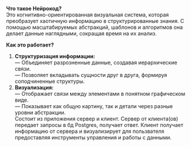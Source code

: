**Что такое Нейрокод?**  
Это когнитивно-ориентированная визуальная система, которая преобразует хаотичную информацию в структурированные знания. С помощью масштабируемых абстракций, шаблонов и алгоритмов она делает данные наглядными, сокращая время на их анализ.  

**Как это работает?**  
1. **Структуризация информации:**  
   — Объединяет разрозненные данные, создавая иерархические связи.  
   — Позволяет вкладывать сущности друг в друга, формируя соподчиненные структуры.  
2. **Визуализация:**  
   — Отображает связи между элементами в понятном графическом виде.  
   — Показывает как общую картину, так и детали через разные уровни абстракции.  
Состоит из приложения сервер и клиент. Сервер от клиента(ов) передает запросы в бд Postgres, получает ответ. Клиент получает информацию от сервера и визуализирует для пользвателя предоставляя инструменты управления и работы с данными. 